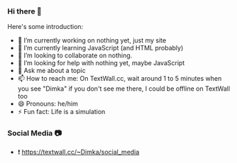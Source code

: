 ### Hi there 👋
Here's some introduction:
- 🔭 I’m currently working on nothing yet, just my site
- 🌱 I’m currently learning JavaScript (and HTML probably)
- 👯 I’m looking to collaborate on nothing.
- 🤔 I’m looking for help with nothing yet, maybe JavaScript
- 💬 Ask me about a topic
- 📫 How to reach me: On TextWall.cc, wait around 1 to 5 minutes when you see "Dimka" if you don't see me there, I could be offline on TextWall too
- 😄 Pronouns: he/him
- ⚡ Fun fact: Life is a simulation
### Social Media 📷
- ❗ https://textwall.cc/~Dimka/social_media
